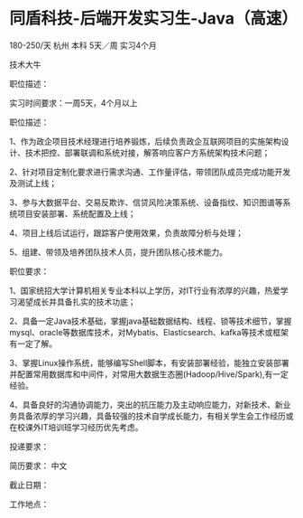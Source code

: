 # 同盾科技-后端开发实习生-Java（高速）

180-250/天 杭州 本科 5天／周 实习4个月

技术大牛

职位描述：

实习时间要求：一周5天，4个月以上

职位描述：

1、作为政企项目技术经理进行培养锻炼，后续负责政企互联网项目的实施架构设计、技术把控、部署联调和系统对接，解答响应客户方系统架构技术问题；

2、针对项目定制化要求进行需求沟通、工作量评估，带领团队成员完成功能开发及测试上线；

3、参与大数据平台、交易反欺诈、信贷风险决策系统、设备指纹、知识图谱等系统项目安装部署、系统配置及上线；

4、项目上线后试运行，跟踪客户使用效果，负责故障分析与处理；

5、组建、带领及培养团队技术人员，提升团队核心技术能力。

职位要求：

1、国家统招大学计算机相关专业本科以上学历，对IT行业有浓厚的兴趣，热爱学习渴望成长并具备扎实的技术功底；

2、具备一定Java技术基础，掌握java基础数据结构、线程、锁等技术细节，掌握mysql、oracle等数据库技术，对Mybatis、Elasticsearch、kafka等技术或框架有一定了解。

3、掌握Linux操作系统，能够编写Shell脚本，有安装部署经验，能独立安装部署并配置常用数据库和中间件，对常用大数据生态圈(Hadoop/Hive/Spark),有一定经验。

4、具备良好的沟通协调能力，突出的抗压能力及主动响应能力，对新技术、新业务具备浓厚的学习兴趣，具备较强的技术自学成长能力，有相关学生会工作经历或在校课外IT培训班学习经历优先考虑。

投递要求：

简历要求： 中文

截止日期：

工作地点：